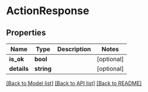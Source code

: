 # ActionResponse

## Properties
Name | Type | Description | Notes
------------ | ------------- | ------------- | -------------
**is_ok** | **bool** |  | [optional] 
**details** | **string** |  | [optional] 

[[Back to Model list]](../../README.md#documentation-for-models) [[Back to API list]](../../README.md#documentation-for-api-endpoints) [[Back to README]](../../README.md)

